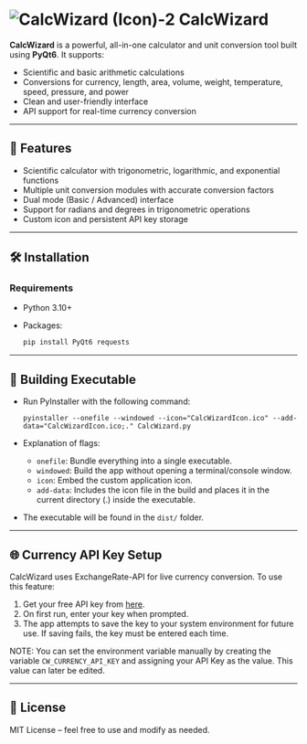# ![CalcWizard (Icon)-2](https://github.com/user-attachments/assets/78b0159e-2f0e-47c9-8630-ed299d66be9c) CalcWizard

**CalcWizard** is a powerful, all-in-one calculator and unit conversion tool built using **PyQt6**. It supports:

- Scientific and basic arithmetic calculations
- Conversions for currency, length, area, volume, weight, temperature, speed, pressure, and power
- Clean and user-friendly interface
- API support for real-time currency conversion

---

## 🚀 Features

- Scientific calculator with trigonometric, logarithmic, and exponential functions
- Multiple unit conversion modules with accurate conversion factors
- Dual mode (Basic / Advanced) interface
- Support for radians and degrees in trigonometric operations
- Custom icon and persistent API key storage

---

## 🛠️ Installation

### Requirements

- Python 3.10+
- Packages:

  ```python
  pip install PyQt6 requests
  ```

---

## 🔧 Building Executable

- Run PyInstaller with the following command:

  ```shell
  pyinstaller --onefile --windowed --icon="CalcWizardIcon.ico" --add-data="CalcWizardIcon.ico;." CalcWizard.py
  ```

- Explanation of flags:
  - `onefile`: Bundle everything into a single executable.
  - `windowed`: Build the app without opening a terminal/console window.
  - `icon`: Embed the custom application icon.
  - `add-data`: Includes the icon file in the build and places it in the current directory (.) inside the executable.

- The executable will be found in the `dist/` folder.

---

## 🌐 Currency API Key Setup

CalcWizard uses ExchangeRate-API for live currency conversion. To use this feature:

1. Get your free API key from [here](https://www.exchangerate-api.com).
2. On first run, enter your key when prompted.
3. The app attempts to save the key to your system environment for future use.
If saving fails, the key must be entered each time.

NOTE: You can set the environment variable manually by creating the variable `CW_CURRENCY_API_KEY` and assigning your API Key as the value. This value can later be edited.

---

## 📄 License

MIT License – feel free to use and modify as needed.
